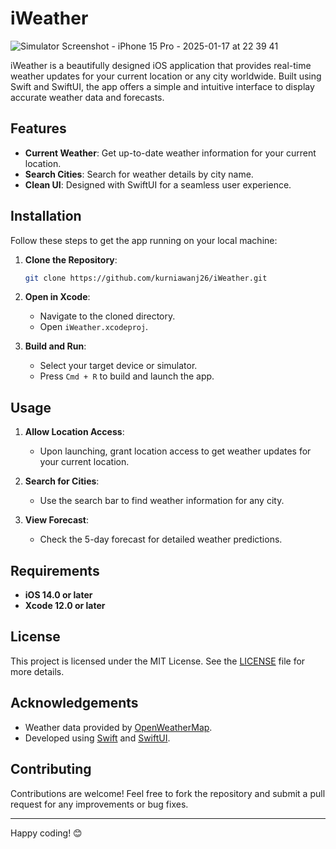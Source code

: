 # iWeather
![Simulator Screenshot - iPhone 15 Pro - 2025-01-17 at 22 39 41](https://github.com/user-attachments/assets/37753fe4-5f28-4e9c-9d31-ed704f933d3e)


iWeather is a beautifully designed iOS application that provides real-time weather updates for your current location or any city worldwide. Built using Swift and SwiftUI, the app offers a simple and intuitive interface to display accurate weather data and forecasts.

## Features

- **Current Weather**: Get up-to-date weather information for your current location.
- **Search Cities**: Search for weather details by city name.
- **Clean UI**: Designed with SwiftUI for a seamless user experience.

## Installation

Follow these steps to get the app running on your local machine:

1. **Clone the Repository**:

   ```bash
   git clone https://github.com/kurniawanj26/iWeather.git
   ```

2. **Open in Xcode**:
   - Navigate to the cloned directory.
   - Open `iWeather.xcodeproj`.

3. **Build and Run**:
   - Select your target device or simulator.
   - Press `Cmd + R` to build and launch the app.

## Usage

1. **Allow Location Access**:
   - Upon launching, grant location access to get weather updates for your current location.

2. **Search for Cities**:
   - Use the search bar to find weather information for any city.

3. **View Forecast**:
   - Check the 5-day forecast for detailed weather predictions.

## Requirements

- **iOS 14.0 or later**
- **Xcode 12.0 or later**

## License

This project is licensed under the MIT License. See the [LICENSE](LICENSE) file for more details.

## Acknowledgements

- Weather data provided by [OpenWeatherMap](https://openweathermap.org/).
- Developed using [Swift](https://swift.org/) and [SwiftUI](https://developer.apple.com/swiftui/).

## Contributing

Contributions are welcome! Feel free to fork the repository and submit a pull request for any improvements or bug fixes.

---

Happy coding! 😊
